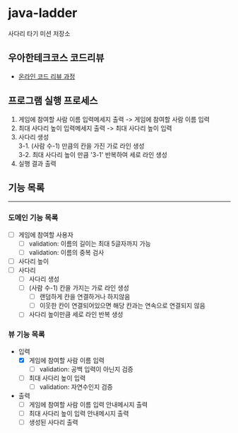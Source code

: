 # java-ladder

사다리 타기 미션 저장소

## 우아한테크코스 코드리뷰

- [온라인 코드 리뷰 과정](https://github.com/woowacourse/woowacourse-docs/blob/master/maincourse/README.md)

## 프로그램 실행 프로세스

1. 게임에 참여할 사람 이름 입력메세지 출력 -> 게임에 참여할 사람 이름 입력
2. 최대 사다리 높이 입력메세지 출력 -> 최대 사다리 높이 입력
3. 사다리 생성<br>
   3-1. (사람 수-1) 만큼의 칸을 가진 가로 라인 생성<br>
   3-2. 최대 사다리 높이 만큼 '3-1' 반복하여 세로 라인 생성
4. 실행 결과 출력

## 기능 목록

---

### 도메인 기능 목록

- [ ] 게임에 참여할 사용자
  - [ ] validation: 이름의 길이는 최대 5글자까지 가능
  - [ ] validation: 이름의 중복 검사
- [ ] 사다리 높이
- [ ] 사다리
  - [ ] 사다리 생성
  - [ ] (사람 수-1) 칸을 가지는 가로 라인 생성
    - [ ] 랜덤하게 칸을 연결하거나 하지않음
    - [ ] 이웃한 칸이 연결되어있으면 해당 칸과는 연속으로 연결되지 않음
  - [ ] 사다리 높이만큼 세로 라인 반복 생성

### 뷰 기능 목록

- 입력
  - [x] 게임에 참여할 사람 이름 입력
    - [ ] validation: 공백 입력이 아닌지 검증
  - [ ] 최대 사다리 높이 입력
    - [ ] validation: 자연수인지 검증

- 출력
  - [ ] 게임에 참여할 사람 이름 입력 안내메시지 출력
  - [ ] 최대 사다리 높이 입력 안내메시지 출력
  - [ ] 생성된 사다리 출력